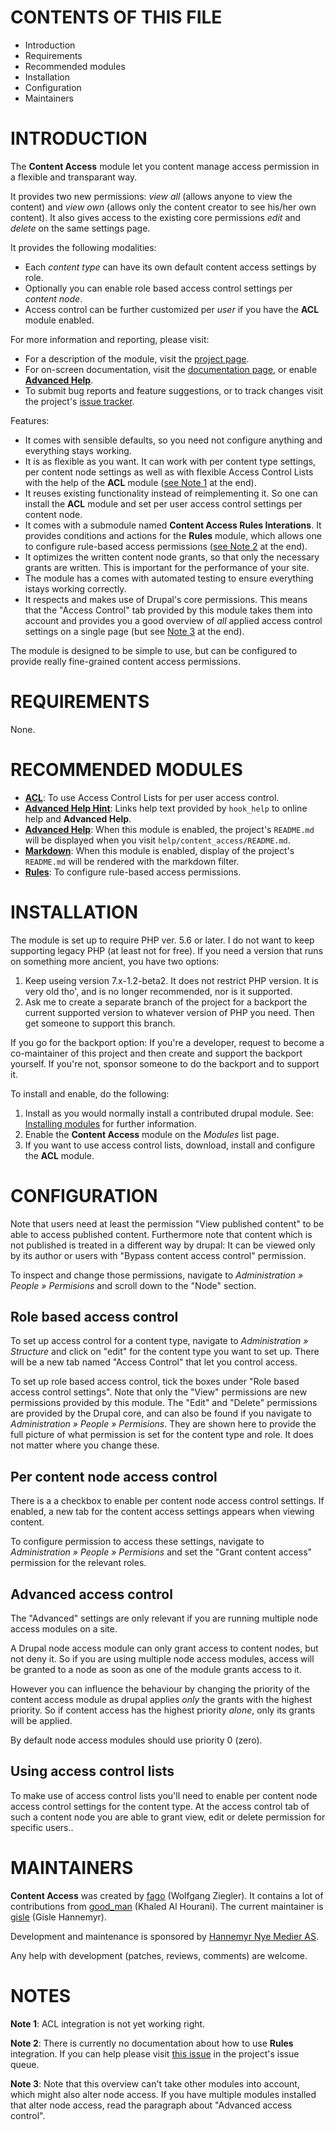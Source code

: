# CONTENTS OF THIS FILE

* Introduction
* Requirements
* Recommended modules
* Installation
* Configuration
* Maintainers


# INTRODUCTION

The **Content Access** module let you content manage access permission in a flexible and transparant way.

It provides two new permissions: *view all* (allows anyone to view the
content) and *view own* (allows only the content creator to see
his/her own content). It also gives access to the existing core
permissions *edit* and *delete* on the same settings page.

It provides the following modalities:

* Each *content type* can have its own default content access settings by role.
* Optionally you can enable role based access control settings per *content node*.
* Access control can be further customized per *user* if you have the **ACL** module enabled.

For more information and reporting, please visit:

* For a description of the module, visit the [project page][1].
* For on-screen documentation, visit the [documentation page][2],
  or enable [**Advanced Help**][6].
* To submit bug reports and feature suggestions, or to track changes
  visit the project's [issue tracker][3].

Features:

* It comes with sensible defaults, so you need not configure anything
  and everything stays working.
* It is as flexible as you want. It can work with per content type
  settings, per content node settings as well as with flexible Access
  Control Lists with the help of the **ACL** module
  ([see Note 1](#ACL) at the end).
* It reuses existing functionality instead of reimplementing it. So
  one can install the **ACL** module and set per user access control
  settings per content node.
* It comes with a submodule named **Content Access Rules
  Interations**. It provides conditions and actions for the **Rules**
  module, which allows one to configure rule-based access permissions
  ([see Note 2](#rul) at the end).
* It optimizes the written content node grants, so that only the
  necessary grants are written.  This is important for the
  performance of your site.
* The module has a comes with automated testing to ensure everything
  istays working correctly.
* It respects and makes use of Drupal's core permissions. This means
  that the "Access Control" tab provided by this module takes them
  into account and provides you a good overview of *all* applied
  access control settings on a single page (but see [Note 3](#adv) at
  the end).

The module is designed to be simple to use, but can be configured to
provide really fine-grained content access permissions.


# REQUIREMENTS

None.

# RECOMMENDED MODULES

* [**ACL**][4]:
  To use Access Control Lists for per user access control.
* [**Advanced Help Hint**][7]:
  Links help text provided by `hook_help` to online help and
  **Advanced Help**.
* [**Advanced Help**][6]:
  When this module is enabled, the project's `README.md` will be
  displayed when you visit `help/content_access/README.md`.
* [**Markdown**][8]:
  When this module is enabled, display of the project's `README.md`
  will be rendered with the markdown filter.
* [**Rules**][5]:
  To configure rule-based access permissions.


# INSTALLATION

The module is set up to require PHP ver. 5.6 or later.  I do not want
to keep supporting legacy PHP (at least not for free). If you need a
version that runs on something more ancient, you have two options:

1. Keep useing version 7.x-1.2-beta2. It does not restrict PHP
   version. It is very old tho', and is no longer recommended, nor is
   it supported.
2. Ask me to create a separate branch of the project for a backport
   the current supported version to whatever version of PHP you need.
   Then get someone to support this branch.

If you go for the backport option: If you're a developer, request to
become a co-maintainer of this project and then create and support the
backport yourself.  If you're not, sponsor someone to do the backport
and to support it.

To install and enable, do the following:

1. Install as you would normally install a contributed drupal
   module. See: [Installing modules][9] for further information.
2. Enable the **Content Access** module on the *Modules* list
   page.
3. If you want to use access control lists, download, install and
   configure the **ACL** module.


# CONFIGURATION

Note that users need at least the permission "View published content"
to be able to access published content. Furthermore note that content
which is not published is treated in a different way by drupal: It can
be viewed only by its author or users with "Bypass content access
control" permission.

To inspect and change those permissions, navigate to *Administration »
People » Permisions* and scroll down to the "Node" section.

## Role based access control

To set up access control for a content type, navigate to
*Administration » Structure* and click on "edit" for the content type
you want to set up.  There will be a new tab named "Access Control"
that let you control access.

To set up role based access control, tick the boxes under "Role based
access control settings".  Note that only the "View" permissions are
new permissions provided by this module.  The "Edit" and "Delete"
permissions are provided by the Drupal core, and can also be found if
you navigate to *Administration » People » Permisions*.  They are
shown here to provide the full picture of what permission is set for
the content type and role. It does not matter where you change these.

## Per content node access control

There is a a checkbox to enable per content node access control
settings.  If enabled, a new tab for the content access settings
appears when viewing content.

To configure permission to access these settings, navigate to
*Administration » People » Permisions* and set the "Grant content
access" permission for the relevant roles.

## Advanced access control

The "Advanced" settings are only relevant if you are running multiple
node access modules on a site.

A Drupal node access module can only grant access to content nodes,
but not deny it. So if you are using multiple node access modules,
access will be granted to a node as soon as one of the module grants
access to it.

However you can influence the behaviour by changing the priority of
the content access module as drupal applies *only* the grants with the
highest priority. So if content access has the highest priority
*alone*, only its grants will be applied.

By default node access modules should use priority 0 (zero).


## Using access control lists

To make use of access control lists you'll need to enable per content
node access control settings for the content type. At the access control
tab of such a content node you are able to grant view, edit or delete
permission for specific users..


# MAINTAINERS

**Content Access** was created by [fago][10] (Wolfgang Ziegler).
It contains a lot of contributions from  [good_man][11] (Khaled Al Hourani).
The current maintainer is [gisle][12] (Gisle Hannemyr).

Development and maintenance is sponsored by [Hannemyr Nye Medier AS][13].

Any help with development (patches, reviews, comments) are welcome.

# NOTES

**Note 1**<a id="ACL"></a>: ACL integration is not yet working right.

**Note 2**<a id="rul"></a>: There is currently no documentation about
how to use **Rules** integration.  If you can help please visit
[this issue][14] in the project's issue queue.

**Note 3**<a id="adv"></a>: Note that this overview can't take other
modules into account, which might also alter node access.  If you have
multiple modules installed that alter node access, read the paragraph
about "Advanced access control".


[1]: https://drupal.org/project/content_access
[2]: https://drupal.org/node/1194974
[3]: https://drupal.org/project/issues/content_access
[4]: https://www.drupal.org/project/acl
[5]: https://www.drupal.org/project/rules
[6]: https://www.drupal.org/project/advanced_help
[7]: https://www.drupal.org/project/advanced_help_hint
[8]: https://www.drupal.org/project/markdown
[9]: https://www.drupal.org/docs/7/extend/installing-modules
[10]: https://www.drupal.org/u/fago
[11]: https://www.drupal.org/u/good_man
[12]: https://www.drupal.org/u/gisle
[13]: https://hannemyr.no
[14]: https://www.drupal.org/project/content_access/issues/3142332
